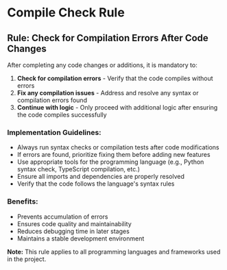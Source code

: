 # Compile Check Rule

## Rule: Check for Compilation Errors After Code Changes

After completing any code changes or additions, it is mandatory to:

1. **Check for compilation errors** - Verify that the code compiles without errors
2. **Fix any compilation issues** - Address and resolve any syntax or compilation errors found
3. **Continue with logic** - Only proceed with additional logic after ensuring the code compiles successfully

### Implementation Guidelines:

- Always run syntax checks or compilation tests after code modifications
- If errors are found, prioritize fixing them before adding new features
- Use appropriate tools for the programming language (e.g., Python syntax check, TypeScript compilation, etc.)
- Ensure all imports and dependencies are properly resolved
- Verify that the code follows the language's syntax rules

### Benefits:

- Prevents accumulation of errors
- Ensures code quality and maintainability
- Reduces debugging time in later stages
- Maintains a stable development environment

**Note:** This rule applies to all programming languages and frameworks used in the project. 
